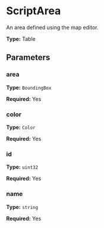 # ScriptArea

An area defined using the map editor.

**Type:** Table

## Parameters

### area

**Type:** `BoundingBox`

**Required:** Yes

### color

**Type:** `Color`

**Required:** Yes

### id

**Type:** `uint32`

**Required:** Yes

### name

**Type:** `string`

**Required:** Yes

